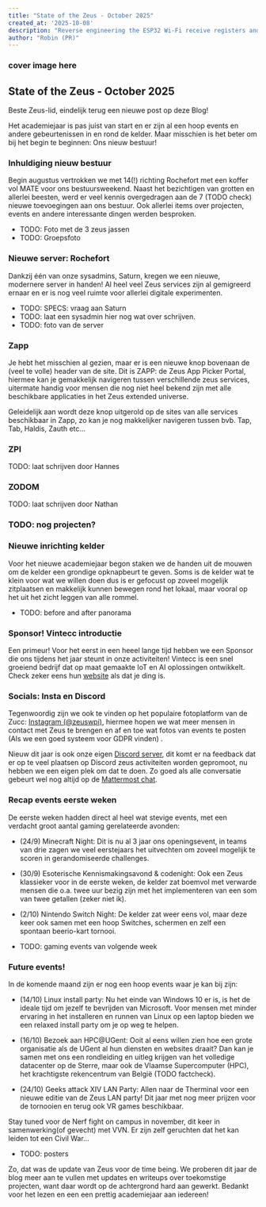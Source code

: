 ```yaml
---
title: "State of the Zeus - October 2025"
created_at: '2025-10-08'
description: "Reverse engineering the ESP32 Wi-Fi receive registers and showing off a proof-of-concept"
author: "Robin (PR)"
---
```


### cover image here

## State of the Zeus - October 2025

Beste Zeus-lid, eindelijk terug een nieuwe post op deze Blog!

Het academiejaar is pas juist van start en er zijn al een hoop events en andere gebeurtenissen in en rond de kelder. Maar misschien is het beter om bij het begin te beginnen: Ons nieuw bestuur!

### Inhuldiging nieuw bestuur

Begin augustus vertrokken we met 14(!) richting Rochefort met een koffer vol MATE voor ons bestuursweekend. Naast het bezichtigen van grotten en allerlei beesten, werd er veel kennis overgedragen aan de 7 (TODO check) nieuwe toevoegingen aan ons bestuur. Ook allerlei items over projecten, events en andere interessante dingen werden besproken. 

- TODO: Foto met de 3 zeus jassen
- TODO: Groepsfoto

### Nieuwe server: Rochefort

Dankzij één van onze sysadmins, Saturn, kregen we een nieuwe, modernere server in handen! Al heel veel Zeus services zijn al gemigreerd ernaar en er is nog veel ruimte voor allerlei digitale experimenten.

- TODO: SPECS: vraag aan Saturn
- TODO: laat een sysadmin hier nog wat over schrijven.
- TODO: foto van de server

### Zapp

Je hebt het misschien al gezien, maar er is een nieuwe knop bovenaan de (veel te volle) header van de site. Dit is ZAPP: de Zeus App Picker Portal, hiermee kan je gemakkelijk navigeren tussen verschillende zeus services, uitermate handig voor mensen die nog niet heel bekend zijn met alle beschikbare applicaties in het Zeus extended universe.

Geleidelijk aan wordt deze knop uitgerold op de sites van alle services beschikbaar in Zapp, zo kan je nog makkelijker navigeren tussen bvb. Tap, Tab, Haldis, Zauth etc...

### ZPI

TODO: laat schrijven door Hannes

### ZODOM

TODO: laat schrijven door Nathan

### TODO: nog projecten?

### Nieuwe inrichting kelder

Voor het nieuwe academiejaar begon staken we de handen uit de mouwen om de kelder een grondige opknapbeurt te geven. Soms is de kelder wat te klein voor wat we willen doen dus is er gefocust op zoveel mogelijk zitplaatsen en makkelijk kunnen bewegen rond het lokaal, maar vooral op het uit het zicht leggen van alle rommel.
- TODO: before and after panorama


### Sponsor! Vintecc introductie
Een primeur! Voor het eerst in een heeel lange tijd hebben we een Sponsor die ons tijdens het jaar steunt in onze activiteiten! Vintecc is een snel groeiend bedrijf dat op maat gemaakte IoT en AI oplossingen ontwikkelt. Check zeker eens hun [website](https://vintecc.com) als dat je ding is.

### Socials: Insta en Discord

Tegenwoordig zijn we ook te vinden op het populaire fotoplatform van de Zucc: [Instagram (@zeuswpi)](https://www.instagram.com/zeuswpi/), hiermee hopen we wat meer mensen in contact met Zeus te brengen en af en toe wat fotos van events te posten (Als we een goed systeem voor GDPR vinden) .

Nieuw dit jaar is ook onze eigen [Discord server](https://discord.zeus.gent), dit komt er na feedback dat er op te veel plaatsen op Discord zeus activiteiten worden gepromoot, nu hebben we een eigen plek om dat te doen. Zo goed als alle conversatie gebeurt wel nog altijd op de [Mattermost chat](https://chat.zeus.gent).


### Recap events eerste weken

De eerste weken hadden direct al heel wat stevige events, met een verdacht groot aantal gaming gerelateerde avonden:

- (24/9) Minecraft Night: Dit is nu al 3 jaar ons openingsevent, in teams van drie zagen we veel eerstejaars het uitvechten om zoveel mogelijk te scoren in gerandomiseerde challenges.

- (30/9) Esoterische Kennismakingsavond & codenight: Ook een Zeus klassieker voor in de eerste weken, de kelder zat boemvol met verwarde mensen die o.a. twee uur bezig zijn met het implementeren van een som van twee getallen (zeker niet ik).

- (2/10) Nintendo Switch Night: De kelder zat weer eens vol, maar deze keer ook samen met een hoop Switches, schermen en zelf een spontaan beerio-kart tornooi.

- TODO: gaming events van volgende week

### Future events!

In de komende maand zijn er nog een hoop events waar je kan bij zijn:

- (14/10) Linux install party: Nu het einde van Windows 10 er is, is het de ideale tijd om jezelf te bevrijden van Microsoft. Voor mensen met minder ervaring in het installeren en runnen van Linux op een laptop bieden we een relaxed install party om je op weg te helpen.

- (16/10) Bezoek aan HPC@UGent: Ooit al eens willen zien hoe een grote organisatie als de UGent al hun diensten en websites draait? Dan kan je samen met ons een rondleiding en uitleg krijgen van het volledige datacenter op de Sterre, maar ook de Vlaamse Supercomputer (HPC), het krachtigste rekencentrum van België (TODO factcheck).

- (24/10) Geeks attack XIV LAN Party: Allen naar de Therminal voor een nieuwe editie van de Zeus LAN party! Dit jaar met nog meer prijzen voor de tornooien en terug ook VR games beschikbaar.

Stay tuned voor de Nerf fight on campus in november, dit keer in samenwerking(of gevecht) met VVN. Er zijn zelf geruchten dat het kan leiden tot een Civil War...
- TODO: posters


Zo, dat was de update van Zeus voor de time being. We proberen dit jaar de blog meer aan te vullen met updates en writeups over toekomstige projecten, want daar wordt op de achtergrond hard aan gewerkt.
Bedankt voor het lezen en een een prettig academiejaar aan iedereen!

